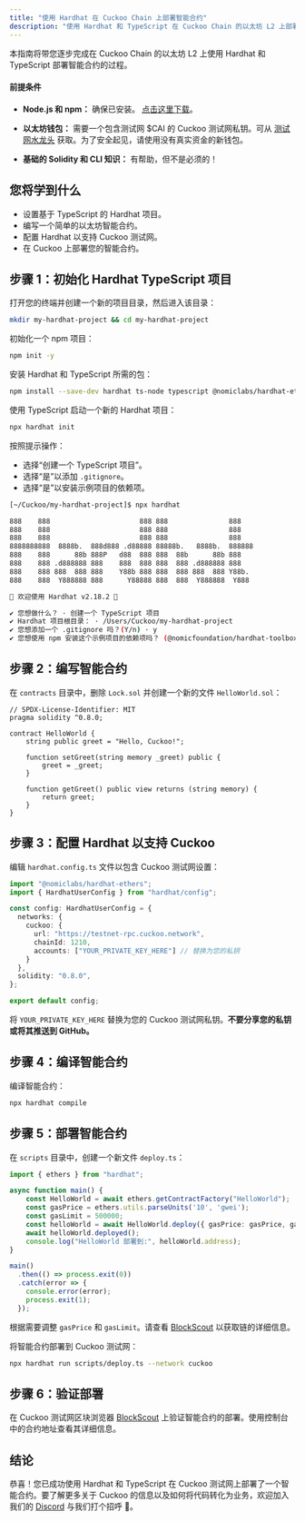 ```yaml
---
title: "使用 Hardhat 在 Cuckoo Chain 上部署智能合约"
description: "使用 Hardhat 和 TypeScript 在 Cuckoo Chain 的以太坊 L2 上部署智能合约的指南。"
---
```


本指南将带您逐步完成在 Cuckoo Chain 的以太坊 L2 上使用 Hardhat 和 TypeScript 部署智能合约的过程。

#### 前提条件

- **Node.js 和 npm：** 确保已安装。 [点击这里下载](https://nodejs.org/)。

- **以太坊钱包：** 需要一个包含测试网 $CAI 的 Cuckoo 测试网私钥。可从 [测试网水龙头](https://cuckoo.network/portal/faucet/) 获取。为了安全起见，请使用没有真实资金的新钱包。

- **基础的 Solidity 和 CLI 知识：** 有帮助，但不是必须的！

## 您将学到什么

- 设置基于 TypeScript 的 Hardhat 项目。
- 编写一个简单的以太坊智能合约。
- 配置 Hardhat 以支持 Cuckoo 测试网。
- 在 Cuckoo 上部署您的智能合约。

## 步骤 1：初始化 Hardhat TypeScript 项目

打开您的终端并创建一个新的项目目录，然后进入该目录：

```bash
mkdir my-hardhat-project && cd my-hardhat-project
```

初始化一个 npm 项目：

```bash
npm init -y
```

安装 Hardhat 和 TypeScript 所需的包：

```bash
npm install --save-dev hardhat ts-node typescript @nomiclabs/hardhat-ethers ethers
```

使用 TypeScript 启动一个新的 Hardhat 项目：

```bash
npx hardhat init
```

按照提示操作：

- 选择“创建一个 TypeScript 项目”。
- 选择“是”以添加 `.gitignore`。
- 选择“是”以安装示例项目的依赖项。

```bash
[~/Cuckoo/my-hardhat-project]$ npx hardhat

888    888                      888 888               888
888    888                      888 888               888
888    888                      888 888               888
8888888888  8888b.  888d888 .d88888 88888b.   8888b.  888888
888    888      88b 888P   d88  888 888  88b      88b 888
888    888 .d888888 888    888  888 888  888 .d888888 888
888    888 888  888 888    Y88b 888 888  888 888  888 Y88b.
888    888  Y888888 888      Y88888 888  888  Y888888  Y888

👷 欢迎使用 Hardhat v2.18.2 👷‍

✔ 您想做什么？ · 创建一个 TypeScript 项目
✔ Hardhat 项目根目录： · /Users/Cuckoo/my-hardhat-project
✔ 您想添加一个 .gitignore 吗？(Y/n) · y
✔ 您想使用 npm 安装这个示例项目的依赖项吗？ (@nomicfoundation/hardhat-toolbox)？(Y/n) · y
```

## 步骤 2：编写智能合约

在 `contracts` 目录中，删除 `Lock.sol` 并创建一个新的文件 `HelloWorld.sol`：

```solidity
// SPDX-License-Identifier: MIT
pragma solidity ^0.8.0;

contract HelloWorld {
    string public greet = "Hello, Cuckoo!";

    function setGreet(string memory _greet) public {
        greet = _greet;
    }

    function getGreet() public view returns (string memory) {
        return greet;
    }
}
```

## 步骤 3：配置 Hardhat 以支持 Cuckoo

编辑 `hardhat.config.ts` 文件以包含 Cuckoo 测试网设置：

```typescript
import "@nomiclabs/hardhat-ethers";
import { HardhatUserConfig } from "hardhat/config";

const config: HardhatUserConfig = {
  networks: {
    cuckoo: {
      url: "https://testnet-rpc.cuckoo.network",
      chainId: 1210,
      accounts: ["YOUR_PRIVATE_KEY_HERE"] // 替换为您的私钥
    }
  },
  solidity: "0.8.0",
};

export default config;
```

将 `YOUR_PRIVATE_KEY_HERE` 替换为您的 Cuckoo 测试网私钥。**不要分享您的私钥或将其推送到 GitHub。**

## 步骤 4：编译智能合约

编译智能合约：

```bash
npx hardhat compile
```

## 步骤 5：部署智能合约

在 `scripts` 目录中，创建一个新文件 `deploy.ts`：

```typescript
import { ethers } from "hardhat";

async function main() {
    const HelloWorld = await ethers.getContractFactory("HelloWorld");
    const gasPrice = ethers.utils.parseUnits('10', 'gwei');
    const gasLimit = 500000;
    const helloWorld = await HelloWorld.deploy({ gasPrice: gasPrice, gasLimit: gasLimit });
    await helloWorld.deployed();
    console.log("HelloWorld 部署到:", helloWorld.address);
}

main()
  .then(() => process.exit(0))
  .catch(error => {
    console.error(error);
    process.exit(1);
  });
```

根据需要调整 `gasPrice` 和 `gasLimit`。请查看 [BlockScout](https://testnet-scan.cuckoo.network/) 以获取链的详细信息。

将智能合约部署到 Cuckoo 测试网：

```bash
npx hardhat run scripts/deploy.ts --network cuckoo
```

## 步骤 6：验证部署

在 Cuckoo 测试网区块浏览器 [BlockScout](https://testnet-scan.cuckoo.network/) 上验证智能合约的部署。使用控制台中的合约地址查看其详细信息。

## 结论

恭喜！您已成功使用 Hardhat 和 TypeScript 在 Cuckoo 测试网上部署了一个智能合约。要了解更多关于 Cuckoo 的信息以及如何将代码转化为业务，欢迎加入我们的 [Discord](https://cuckoo.network/dc) 与我们打个招呼 👋。
